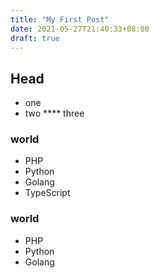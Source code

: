 ```yaml
---
title: "My First Post"
date: 2021-05-27T21:40:33+08:00
draft: true
---
```



## Head

* one 
* two 
**** three

### world

* PHP
* Python
* Golang
* TypeScript


### world

* PHP
* Python
* Golang

